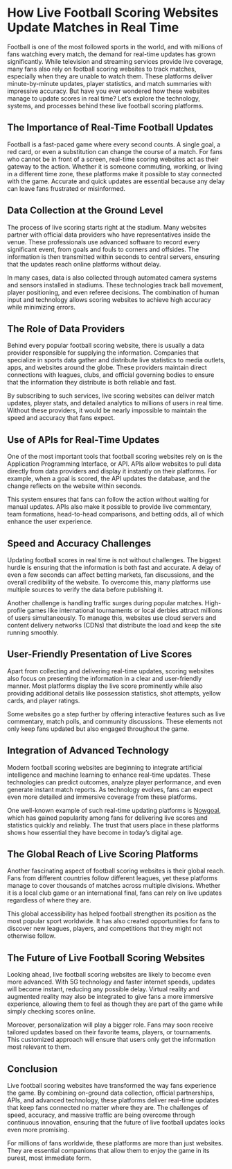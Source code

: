 <!DOCTYPE html>
<html lang="en">
<head>
  <meta charset="UTF-8">
  <meta name="viewport" content="width=device-width, initial-scale=1.0">
  <title>How Live Football Scoring Websites Update Matches in Real Time</title>
</head>
<body>
  <h1>How Live Football Scoring Websites Update Matches in Real Time</h1>

  <p>Football is one of the most followed sports in the world, and with millions of fans watching every match, the demand for real-time updates has grown significantly. While television and streaming services provide live coverage, many fans also rely on football scoring websites to track matches, especially when they are unable to watch them. These platforms deliver minute-by-minute updates, player statistics, and match summaries with impressive accuracy. But have you ever wondered how these websites manage to update scores in real time? Let’s explore the technology, systems, and processes behind these live football scoring platforms.</p>

  <h2>The Importance of Real-Time Football Updates</h2>
  <p>Football is a fast-paced game where every second counts. A single goal, a red card, or even a substitution can change the course of a match. For fans who cannot be in front of a screen, real-time scoring websites act as their gateway to the action. Whether it is someone commuting, working, or living in a different time zone, these platforms make it possible to stay connected with the game. Accurate and quick updates are essential because any delay can leave fans frustrated or misinformed.</p>

  <h2>Data Collection at the Ground Level</h2>
  <p>The process of live scoring starts right at the stadium. Many websites partner with official data providers who have representatives inside the venue. These professionals use advanced software to record every significant event, from goals and fouls to corners and offsides. The information is then transmitted within seconds to central servers, ensuring that the updates reach online platforms without delay.</p>
  <p>In many cases, data is also collected through automated camera systems and sensors installed in stadiums. These technologies track ball movement, player positioning, and even referee decisions. The combination of human input and technology allows scoring websites to achieve high accuracy while minimizing errors.</p>

  <h2>The Role of Data Providers</h2>
  <p>Behind every popular football scoring website, there is usually a data provider responsible for supplying the information. Companies that specialize in sports data gather and distribute live statistics to media outlets, apps, and websites around the globe. These providers maintain direct connections with leagues, clubs, and official governing bodies to ensure that the information they distribute is both reliable and fast.</p>
  <p>By subscribing to such services, live scoring websites can deliver match updates, player stats, and detailed analytics to millions of users in real time. Without these providers, it would be nearly impossible to maintain the speed and accuracy that fans expect.</p>

  <h2>Use of APIs for Real-Time Updates</h2>
  <p>One of the most important tools that football scoring websites rely on is the Application Programming Interface, or API. APIs allow websites to pull data directly from data providers and display it instantly on their platforms. For example, when a goal is scored, the API updates the database, and the change reflects on the website within seconds.</p>
  <p>This system ensures that fans can follow the action without waiting for manual updates. APIs also make it possible to provide live commentary, team formations, head-to-head comparisons, and betting odds, all of which enhance the user experience.</p>

  <h2>Speed and Accuracy Challenges</h2>
  <p>Updating football scores in real time is not without challenges. The biggest hurdle is ensuring that the information is both fast and accurate. A delay of even a few seconds can affect betting markets, fan discussions, and the overall credibility of the website. To overcome this, many platforms use multiple sources to verify the data before publishing it.</p>
  <p>Another challenge is handling traffic surges during popular matches. High-profile games like international tournaments or local derbies attract millions of users simultaneously. To manage this, websites use cloud servers and content delivery networks (CDNs) that distribute the load and keep the site running smoothly.</p>

  <h2>User-Friendly Presentation of Live Scores</h2>
  <p>Apart from collecting and delivering real-time updates, scoring websites also focus on presenting the information in a clear and user-friendly manner. Most platforms display the live score prominently while also providing additional details like possession statistics, shot attempts, yellow cards, and player ratings.</p>
  <p>Some websites go a step further by offering interactive features such as live commentary, match polls, and community discussions. These elements not only keep fans updated but also engaged throughout the game.</p>

  <h2>Integration of Advanced Technology</h2>
  <p>Modern football scoring websites are beginning to integrate artificial intelligence and machine learning to enhance real-time updates. These technologies can predict outcomes, analyze player performance, and even generate instant match reports. As technology evolves, fans can expect even more detailed and immersive coverage from these platforms.</p>
  <p>One well-known example of such real-time updating platforms is <a href="https://live20.nowgoal25.com/" target="_blank">Nowgoal</a>, which has gained popularity among fans for delivering live scores and statistics quickly and reliably. The trust that users place in these platforms shows how essential they have become in today’s digital age.</p>

  <h2>The Global Reach of Live Scoring Platforms</h2>
  <p>Another fascinating aspect of football scoring websites is their global reach. Fans from different countries follow different leagues, yet these platforms manage to cover thousands of matches across multiple divisions. Whether it is a local club game or an international final, fans can rely on live updates regardless of where they are.</p>
  <p>This global accessibility has helped football strengthen its position as the most popular sport worldwide. It has also created opportunities for fans to discover new leagues, players, and competitions that they might not otherwise follow.</p>

  <h2>The Future of Live Football Scoring Websites</h2>
  <p>Looking ahead, live football scoring websites are likely to become even more advanced. With 5G technology and faster internet speeds, updates will become instant, reducing any possible delay. Virtual reality and augmented reality may also be integrated to give fans a more immersive experience, allowing them to feel as though they are part of the game while simply checking scores online.</p>
  <p>Moreover, personalization will play a bigger role. Fans may soon receive tailored updates based on their favorite teams, players, or tournaments. This customized approach will ensure that users only get the information most relevant to them.</p>

  <h2>Conclusion</h2>
  <p>Live football scoring websites have transformed the way fans experience the game. By combining on-ground data collection, official partnerships, APIs, and advanced technology, these platforms deliver real-time updates that keep fans connected no matter where they are. The challenges of speed, accuracy, and massive traffic are being overcome through continuous innovation, ensuring that the future of live football updates looks even more promising.</p>
  <p>For millions of fans worldwide, these platforms are more than just websites. They are essential companions that allow them to enjoy the game in its purest, most immediate form.</p>
</body>
</html>
